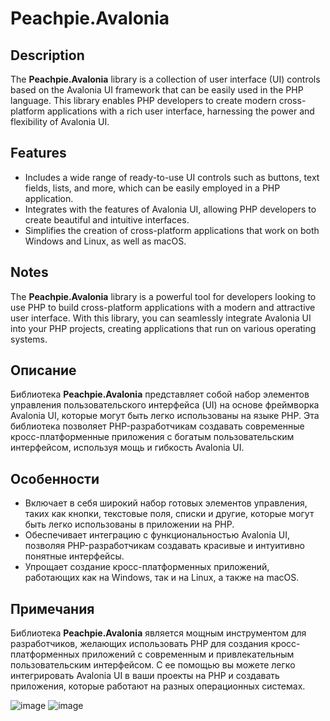 # Peachpie.Avalonia

## Description

The **Peachpie.Avalonia** library is a collection of user interface (UI) controls based on the Avalonia UI framework that can be easily used in the PHP language. This library enables PHP developers to create modern cross-platform applications with a rich user interface, harnessing the power and flexibility of Avalonia UI.

## Features

- Includes a wide range of ready-to-use UI controls such as buttons, text fields, lists, and more, which can be easily employed in a PHP application.
- Integrates with the features of Avalonia UI, allowing PHP developers to create beautiful and intuitive interfaces.
- Simplifies the creation of cross-platform applications that work on both Windows and Linux, as well as macOS.

## Notes

The **Peachpie.Avalonia** library is a powerful tool for developers looking to use PHP to build cross-platform applications with a modern and attractive user interface. With this library, you can seamlessly integrate Avalonia UI into your PHP projects, creating applications that run on various operating systems.

## Описание

Библиотека **Peachpie.Avalonia** представляет собой набор элементов управления пользовательского интерфейса (UI) на основе фреймворка Avalonia UI, которые могут быть легко использованы на языке PHP. Эта библиотека позволяет PHP-разработчикам создавать современные кросс-платформенные приложения с богатым пользовательским интерфейсом, используя мощь и гибкость Avalonia UI.

## Особенности

- Включает в себя широкий набор готовых элементов управления, таких как кнопки, текстовые поля, списки и другие, которые могут быть легко использованы в приложении на PHP.
- Обеспечивает интеграцию с функциональностью Avalonia UI, позволяя PHP-разработчикам создавать красивые и интуитивно понятные интерфейсы.
- Упрощает создание кросс-платформенных приложений, работающих как на Windows, так и на Linux, а также на macOS.

## Примечания

Библиотека **Peachpie.Avalonia** является мощным инструментом для разработчиков, желающих использовать PHP для создания кросс-платформенных приложений с современным и привлекательным пользовательским интерфейсом. С ее помощью вы можете легко интегрировать Avalonia UI в ваши проекты на PHP и создавать приложения, которые работают на разных операционных системах.

![image](https://github.com/FibonacciFox/Peachpie.Avalonia/assets/61143434/cbb31e39-e54e-48d9-81ac-0b187f7fa250)
![image](https://github.com/FibonacciFox/Peachpie.Avalonia/assets/61143434/f350c46c-27e8-4d86-8c10-6e8a632c97d6)

  
